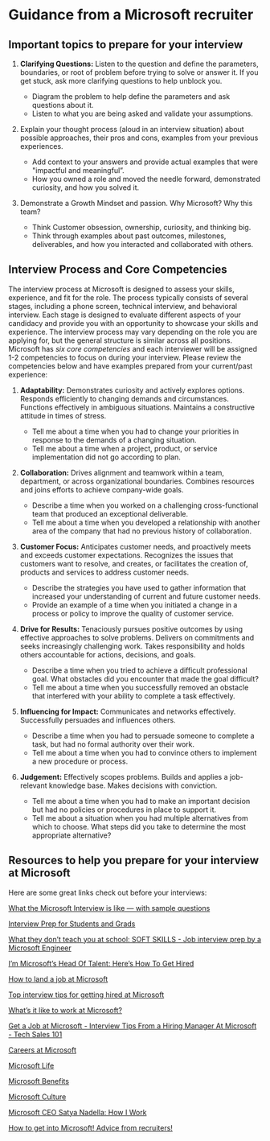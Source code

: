 # Guidance from a Microsoft recruiter

## Important topics to prepare for your interview

1. **Clarifying Questions:** Listen to the question and define the parameters, boundaries, or root of problem before trying to solve or answer it. If you get stuck, ask more clarifying questions to help unblock you.
   - Diagram the problem to help define the parameters and ask questions about it.
   - Listen to what you are being asked and validate your assumptions.
  
2. Explain your thought process (aloud in an interview situation) about possible approaches, their pros and cons, examples from your previous experiences.
   - Add context to your answers and provide actual examples that were "impactful and meaningful”.
   - How you owned a role and moved the needle forward, demonstrated curiosity, and how you solved it.
  
3. Demonstrate a Growth Mindset and passion. Why Microsoft? Why this team?
   - Think Customer obsession, ownership, curiosity, and thinking big.
   - Think through examples about past outcomes, milestones, deliverables, and how you interacted and collaborated with others.

## Interview Process and Core Competencies

The interview process at Microsoft is designed to assess your skills, experience, and fit for the role. The process typically consists of several stages, including a phone screen, technical interview, and behavioral interview. Each stage is designed to evaluate different aspects of your candidacy and provide you with an opportunity to showcase your skills and experience. The interview process may vary depending on the role you are applying for, but the general structure is similar across all positions. Microsoft has *six core competencies* and each interviewer will be assigned 1-2 competencies to focus on during your interview.  Please review the competencies below and have examples prepared from your current/past experience:

1. **Adaptability:** Demonstrates curiosity and actively explores options. Responds efficiently to changing demands and circumstances. Functions effectively in ambiguous situations. Maintains a constructive attitude in times of stress.
    - Tell me about a time when you had to change your priorities in response to the demands of a changing situation.
    - Tell me about a time when a project, product, or service implementation did not go according to plan.

2. **Collaboration:** Drives alignment and teamwork within a team, department, or across organizational boundaries. Combines resources and joins efforts to achieve company-wide goals.
    - Describe a time when you worked on a challenging cross-functional team that produced an exceptional deliverable.
    - Tell me about a time when you developed a relationship with another area of the company that had no previous history of collaboration.

3. **Customer Focus:** Anticipates customer needs, and proactively meets and exceeds customer expectations. Recognizes the issues that customers want to resolve, and creates, or facilitates the creation of, products and services to address customer needs.
    - Describe the strategies you have used to gather information that increased your understanding of current and future customer needs.
    - Provide an example of a time when you initiated a change in a process or policy to improve the quality of customer service.

4. **Drive for Results:** Tenaciously pursues positive outcomes by using effective approaches to solve problems. Delivers on commitments and seeks increasingly challenging work. Takes responsibility and holds others accountable for actions, decisions, and goals.
    - Describe a time when you tried to achieve a difficult professional goal. What obstacles did you encounter that made the goal difficult?
    - Tell me about a time when you successfully removed an obstacle that interfered with your ability to complete a task effectively.

5. **Influencing for Impact:** Communicates and networks effectively. Successfully persuades and influences others.
    - Describe a time when you had to persuade someone to complete a task, but had no formal authority over their work.
    - Tell me about a time when you had to convince others to implement a new procedure or process.

6. **Judgement:** Effectively scopes problems. Builds and applies a job-relevant knowledge base. Makes decisions with conviction.
   - Tell me about a time when you had to make an important decision but had no policies or procedures in place to support it.
   - Tell me about a situation when you had multiple alternatives from which to choose. What steps did you take to determine the most appropriate alternative?

## Resources to help you prepare for your interview at Microsoft

Here are some great links check out before your interviews:

[What the Microsoft Interview is like — with sample questions](https://www.youtube.com/watch?v=NJsANA8bB7w)

[Interview Prep for Students and Grads](https://www.youtube.com/playlist?list=PLfKkNPP95NbuthSnrp2nf3jqhO0gO2wnd)

[What they don’t teach you at school: SOFT SKILLS - Job interview prep by a Microsoft Engineer](https://www.youtube.com/watch?v=M-SqbjeBXc0)

[I’m Microsoft’s Head Of Talent: Here’s How To Get Hired](https://www.fastcompany.com/40537738/im-microsofts-head-of-talent-heres-how-to-get-hired)

[How to land a job at Microsoft](https://www.cnbc.com/2018/05/16/how-to-land-a-job-at-microsoft.html)

[Top interview tips for getting hired at Microsoft](https://careers.microsoft.com/v2/global/en/hiring-tips)

[What’s it like to work at Microsoft?](https://www.youtube.com/watch?v=aaglPKExHw8)

[Get a Job at Microsoft - Interview Tips From a Hiring Manager At Microsoft - Tech Sales 101](https://www.youtube.com/watch?v=Dog0OiG63W8&t=5s)

[Careers at Microsoft](https://careers.microsoft.com/v2/global/en/home.html)

[Microsoft Life](https://news.microsoft.com/inclusionisinnovation/)

[Microsoft Benefits](https://careers.microsoft.com/v2/global/en/benefits)

[Microsoft Culture](https://careers.microsoft.com/v2/global/en/culture)

[Microsoft CEO Satya Nadella: How I Work](https://www.youtube.com/watch?v=kexuG-YcQFA)

[How to get into Microsoft! Advice from recruiters!](https://www.youtube.com/watch?v=3JFxf9I8PQM)